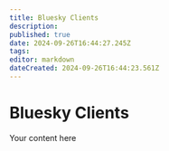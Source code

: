 ```yaml
---
title: Bluesky Clients
description: 
published: true
date: 2024-09-26T16:44:27.245Z
tags: 
editor: markdown
dateCreated: 2024-09-26T16:44:23.561Z
---
```


# Bluesky Clients
Your content here